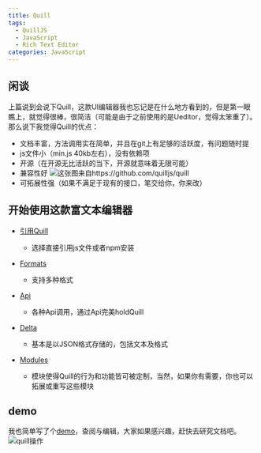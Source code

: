 ```yaml
---
title: Quill
tags:
  - QuillJS
  - JavaScript
  - Rich Text Editor
categories: JavaScript
---
```


## 闲谈

上篇说到会说下Quill，这款UI编辑器我也忘记是在什么地方看到的，但是第一眼瞧上，就觉得很棒，很简洁（可能是由于之前使用的是Ueditor，觉得太笨重了）。<br>
那么说下我觉得Quill的优点：
- 文档丰富，方法调用实在简单，并且在git上有足够的活跃度，有问题随时提
- js文件小（min.js 40kb左右），没有依赖项
- 开源（在开源无比活跃的当下，开源就意味着无限可能）
- 兼容性好
![这张图来自https://github.com/quilljs/quill](https://camo.githubusercontent.com/5c3c542f0783c0c19c59d13927247502aa55c98a/68747470733a2f2f63646e2e7175696c6c6a732e636f6d2f62616467652e7376673f763d32)
- 可拓展性强（如果不满足于现有的接口，笔交给你，你来改）

<!-- more -->

## 开始使用这款富文本编辑器
- [引用Quill](https://quilljs.com/docs/download/)
    - 选择直接引用js文件或者npm安装

- [Formats](https://quilljs.com/docs/formats/)
    - 支持多种格式

- [Api](https://quilljs.com/docs/api/)
    - 各种Api调用，通过Api完美holdQuill

- [Delta](https://quilljs.com/docs/delta/)
    - 基本是以JSON格式存储的，包括文本及格式

- [Modules](https://quilljs.com/docs/modules/)
    - 模块使得Quill的行为和功能皆可被定制，当然，如果你有需要，你也可以拓展或重写这些模块

## demo
我也简单写了个[demo](https://demo.ryoma.top/quill/)，查阅与编辑，大家如果感兴趣，赶快去研究文档吧。
![quill操作](https://img.ryoma.top/quill/quill.gif)
